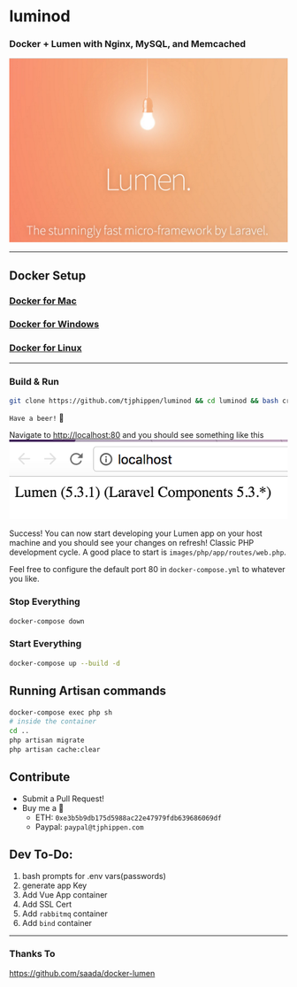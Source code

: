 # luminod
### Docker + Lumen with Nginx, MySQL, and Memcached

![image](Lumen_splash.png)

---

## Docker Setup

### [Docker for Mac](https://docs.docker.com/docker-for-mac/)

### [Docker for Windows](https://docs.docker.com/docker-for-windows/)

### [Docker for Linux](https://docs.docker.com/engine/installation/linux/)

---

### Build & Run

```bash
git clone https://github.com/tjphippen/luminod && cd luminod && bash create.sh
```

`Have a beer!` :beer:

Navigate to [http://localhost:80](http://localhost:80) and you should see something like this
![image](Lumen_browser.png)

Success! You can now start developing your Lumen app on your host machine and you should see your changes on refresh! Classic PHP development cycle. A good place to start is `images/php/app/routes/web.php`.

Feel free to configure the default port 80 in `docker-compose.yml` to whatever you like.

### Stop Everything

```bash
docker-compose down
```

### Start Everything

```bash
docker-compose up --build -d
```

## Running Artisan commands

```sh
docker-compose exec php sh
# inside the container
cd ..
php artisan migrate
php artisan cache:clear
```

## Contribute
  - Submit a Pull Request!
  - Buy me a :beer: 
    - ETH: `0xe3b5b9db175d5988ac22e47979fdb639686069df` 
    - Paypal: `paypal@tjphippen.com`

## Dev To-Do:
1. bash prompts for .env vars(passwords)
2. generate app Key
3. Add Vue App container
4. Add SSL Cert
5. Add `rabbitmq` container
6. Add `bind` container

---

### Thanks To 
https://github.com/saada/docker-lumen
